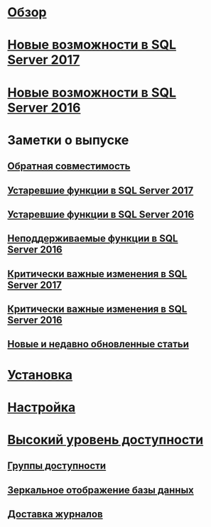 # [Обзор](sql-server-database-engine-overview.md) 

# [Новые возможности в SQL Server 2017](whats-new-in-sql-server-2017.md)  
# [Новые возможности в SQL Server 2016](whats-new-in-sql-server-2016.md) 


# Заметки о выпуске
## [Обратная совместимость](sql-server-database-engine-backward-compatibility.md)
## [Устаревшие функции в SQL Server 2017](deprecated-database-engine-features-in-sql-server-2017.md)  
## [Устаревшие функции в SQL Server 2016](deprecated-database-engine-features-in-sql-server-2016.md)  
## [Неподдерживаемые функции в SQL Server 2016](discontinued-database-engine-functionality-in-sql-server-2016.md)  
## [Критически важные изменения в SQL Server 2017](breaking-changes-to-database-engine-features-in-sql-server-2017.md)  
## [Критически важные изменения в SQL Server 2016](breaking-changes-to-database-engine-features-in-sql-server-2016.md)  
## [Новые и недавно обновленные статьи](new-updated-database-engine.md)

# [Установка](../database-engine/install-windows/installation-for-sql-server-2016.md)
# [Настройка](../database-engine/configure-windows/configure-database-engine-instances-sql-server.md)
# [Высокий уровень доступности](sql-server-business-continuity-dr.md)
## [Группы доступности](../database-engine/availability-groups/windows/overview-of-always-on-availability-groups-sql-server.md)
## [Зеркальное отображение базы данных](../database-engine/database-mirroring/the-database-mirroring-endpoint-sql-server.md)
## [Доставка журналов](../database-engine/log-shipping/about-log-shipping-sql-server.md)
